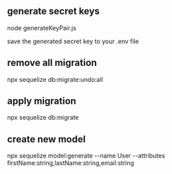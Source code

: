 ## generate secret keys
node generateKeyPair.js

save the generated secret key to your .env file
## remove all migration
npx sequelize db:migrate:undo:all

## apply migration
npx sequelize db:migrate

## create new model
npx sequelize model:generate --name User --attributes firstName:string,lastName:string,email:string